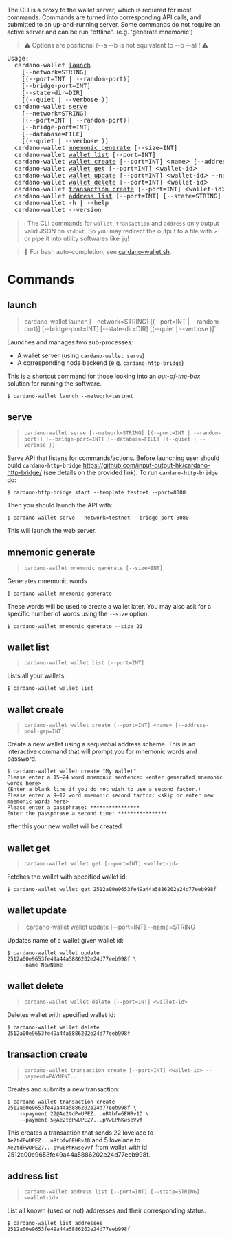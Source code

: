 The CLI is a proxy to the wallet server, which is required for most commands. Commands are turned into corresponding API calls, and submitted to an up-and-running server. Some commands do not require an active server and can be run "offline". (e.g. 'generate mnemonic')

> :warning: Options are positional (--a --b is not equivalent to --b --a) ! :warning:

<!-- 
ATTENTION:

The left and right chevrons (`<` and `>`) aren't displayed in markdown, nor anything in between. So below, I am using
special unicode characters that look alike: `ᐸ` and `ᐳ`
-->

<pre>
Usage:
  cardano-wallet <a href="#launch">launch</a> 
    [--network=STRING] 
    [(--port=INT | --random-port)] 
    [--bridge-port=INT] 
    [--state-dir=DIR] 
    [(--quiet | --verbose )]
  cardano-wallet <a href="#serve">serve</a> 
    [--network=STRING]
    [(--port=INT | --random-port)]
    [--bridge-port=INT] 
    [--database=FILE] 
    [(--quiet | --verbose )]
  cardano-wallet <a href="#mnemonic-generate">mnemonic generate</a> [--size=INT]
  cardano-wallet <a href="#wallet-list">wallet list</a> [--port=INT]
  cardano-wallet <a href="#wallet-create">wallet create</a> [--port=INT] ᐸnameᐳ [--address-pool-gap=INT]
  cardano-wallet <a href="#wallet-get">wallet get</a> [--port=INT] ᐸwallet-idᐳ
  cardano-wallet <a href="#wallet-update">wallet update</a> [--port=INT] ᐸwallet-idᐳ --name=STRING
  cardano-wallet <a href="#wallet-delete">wallet delete</a> [--port=INT] ᐸwallet-idᐳ
  cardano-wallet <a href="#transaction-create">transaction create</a> [--port=INT] ᐸwallet-idᐳ --payment=PAYMENT...
  cardano-wallet <a href="#address-list">address list</a> [--port=INT] [--state=STRING] ᐸwallet-idᐳ
  cardano-wallet -h | --help
  cardano-wallet --version
</pre> 

> :information_source: The CLI commands for `wallet`, `transaction` and `address` only output valid JSON on `stdout`. So you may redirect the output to a file with `>` or pipe it into utility softwares like `jq`!

> :gift_heart: For bash auto-completion, see [cardano-wallet.sh](https://gist.github.com/KtorZ/b4c6935a6412ac5287129078bef93b13).

# Commands

## launch

> cardano-wallet launch [--network=STRING] [(--port=INT | --random-port)] [--bridge-port=INT] [--state-dir=DIR] [(--quiet | --verbose )]`

Launches and manages two sub-processes:

- A wallet server (using `cardano-wallet serve`)
- A corresponding node backend (e.g. `cardano-http-bridge`)

This is a shortcut command for those looking into an _out-of-the-box_ solution for running the software.

```
$ cardano-wallet launch --network=testnet
```

## serve

> `cardano-wallet serve [--network=STRING] [(--port=INT | --random-port)] [--bridge-port=INT] [--database=FILE] [(--quiet | --verbose )]`

Serve API that listens for commands/actions. Before launching user should build `cardano-http-bridge` https://github.com/input-output-hk/cardano-http-bridge/ (see details on the provided link). To run `cardano-http-bridge` do:

```
$ cardano-http-bridge start --template testnet --port=8080
```

Then you should launch the API with:

```
$ cardano-wallet serve --network=testnet --bridge-port 8080
```

This will launch the web server.

## mnemonic generate

> `cardano-wallet mnemonic generate [--size=INT]`

Generates mnemonic words

```
$ cardano-wallet mnemonic generate
```

These words will be used to create a wallet later. You may also ask for a specific number of words using the `--size` option:

```
$ cardano-wallet mnemonic generate --size 21
```

## wallet list

> `cardano-wallet wallet list [--port=INT]`

Lists all your wallets:

```
$ cardano-wallet wallet list
```

## wallet create

> `cardano-wallet wallet create [--port=INT] <name> [--address-pool-gap=INT]`

Create a new wallet using a sequential address scheme. This is an interactive command that will prompt you for mnemonic words and password.

```
$ cardano-wallet wallet create "My Wallet"
Please enter a 15–24 word mnemonic sentence: <enter generated mnemonic words here>
(Enter a blank line if you do not wish to use a second factor.)
Please enter a 9–12 word mnemonic second factor: <skip or enter new mnemonic words here>
Please enter a passphrase: ****************
Enter the passphrase a second time: ****************
```

after this your new wallet will be created

## wallet get

> `cardano-wallet wallet get [--port=INT] <wallet-id>`

Fetches the wallet with specified wallet id:

```
$ cardano-wallet wallet get 2512a00e9653fe49a44a5886202e24d77eeb998f
```

## wallet update

> `cardano-wallet wallet update [--port=INT] <wallet-id> --name=STRING

Updates name of a wallet given wallet id:

```
$ cardano-wallet wallet update 2512a00e9653fe49a44a5886202e24d77eeb998f \
    --name NewName
```

## wallet delete

> `cardano-wallet wallet delete [--port=INT] <wallet-id>` 

Deletes wallet with specified wallet id:

```
$ cardano-wallet wallet delete 2512a00e9653fe49a44a5886202e24d77eeb998f
```

## transaction create

> `cardano-wallet transaction create [--port=INT] <wallet-id> --payment=PAYMENT...`

Creates and submits a new transaction:

```
$ cardano-wallet transaction create 2512a00e9653fe49a44a5886202e24d77eeb998f \
    --payment 22@Ae2tdPwUPEZ...nRtbfw6EHRv1D \
    --payment 5@Ae2tdPwUPEZ7...pVwEPhKwseVvf
```

This creates a transaction that sends 22 lovelace to `Ae2tdPwUPEZ...nRtbfw6EHRv1D` and 5 lovelace to `Ae2tdPwUPEZ7...pVwEPhKwseVvf` from wallet with id 2512a00e9653fe49a44a5886202e24d77eeb998f.

## address list

> `cardano-wallet address list [--port=INT] [--state=STRING] <wallet-id>` 

List all known (used or not) addresses and their corresponding status.

```
$ cardano-wallet list addresses 2512a00e9653fe49a44a5886202e24d77eeb998f
```